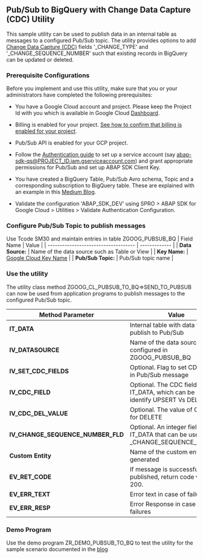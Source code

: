 Pub/Sub to BigQuery with Change Data Capture (CDC) Utility
----------------------------------------
This sample utility can be used to publish data in an internal table as messages to a configured Pub/Sub topic. 
The utility provides options to add [Change Data Capture (CDC)](https://cloud.google.com/pubsub/docs/bigquery) fields '_CHANGE_TYPE' and '_CHANGE_SEQUENCE_NUMBER' such that existing records in BigQuery can be updated or deleted. 

### Prerequisite Configurations

Before you implement and use this utility, make sure that you or your administrators have completed the following prerequisites:

-   You have a Google Cloud account and project. Please keep the Project Id with you which is available in Google Cloud [Dashboard](https://console.cloud.google.com/home/dashboard).

-   Billing is enabled for your project. [See how to confirm that billing is enabled for your project](https://cloud.google.com/billing/docs/how-to/verify-billing-enabled).

-   Pub/Sub API is enabled for your GCP project.

-   Follow the [Authentication guide](https://cloud.google.com/solutions/sap/docs/abap-sdk/on-premises-or-any-cloud/latest/authentication) to set up a service account (say abap-sdk-qs@PROJECT_ID.iam.gserviceaccount.com) and grant appropriate permissions for Pub/Sub and set up ABAP SDK Client Key. 

-   You have created a BigQuery Table, Pub/Sub Avro schema, Topic and a corresponding subscription to BigQuery table. These are explained with an example in this [Medium Blog](https://medium.com/@uajith/bigquery-change-data-capture-cdc-using-pub-sub-b7881075acb8).

*  Validate the configuration 'ABAP_SDK_DEV' using SPRO > ABAP SDK for Google Cloud > Utilities > Validate Authentication Configuration.

### Configure Pub/Sub Topic to publish messages

Use Tcode SM30 and maintain entries in table ZGOOG_PUBSUB_BQ
| Field Name                             | Value         |
| ------------------------------------   | ------------- |
| **Data Source:**                       | Name of the data source such as Table or View |
| **Key Name:**                          | [Google Cloud Key Name](https://cloud.google.com/solutions/sap/docs/abap-sdk/on-premises-or-any-cloud/latest/install-config#client_key_config)   |
| **Pub/Sub Topic:**                     | Pub/Sub topic name |

### Use the utility 
The utility class method ZGOOG_CL_PUBSUB_TO_BQ=>SEND_TO_PUBSUB can now be used from application programs to publish messages to the configured Pub/Sub topic.

| Method Parameter                       | Value         |
| ------------------------------------   | ------------- |
| **IT_DATA**                            | Internal table with data to publish to Pub/Sub |
| **IV_DATASOURCE**                      | Name of the data source configured in ZGOOG_PUBSUB_BQ |
| **IV_SET_CDC_FIELDS**                  | Optional. Flag to set CDC fields in Pub/Sub message |
| **IV_CDC_FIELD**                       | Optional. The CDC field name in IT_DATA, which can be used to identify UPSERT Vs DELETE |
| **IV_CDC_DEL_VALUE**                   | Optional. The value of CDC field for DELETE
| **IV_CHANGE_SEQUENCE_NUMBER_FLD**      | Optional. An integer field in IT_DATA that can be used as _CHANGE_SEQUENCE_NUMBER
| **Custom Entity**                      | Name of the custom entity to be generated 
| **EV_RET_CODE**        | If message is successfully published, return code will be 200. 
| **EV_ERR_TEXT**               | Error text in case of failures
| **EV_ERR_RESP**               | Error Response in case of failures

### Demo Program
Use the demo program ZR_DEMO_PUBSUB_TO_BQ to test the utility for the sample scenario documented in the [blog](https://medium.com/@uajith/bigquery-change-data-capture-cdc-using-pub-sub-b7881075acb8)
